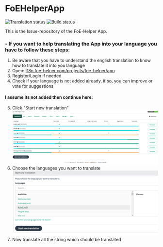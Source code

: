 # FoEHelperApp
[![Translation status](http://i18n.foe-helper.com/widgets/foe-helper/-/app/svg-badge.svg)](http://i18n.foe-helper.com/engage/foe-helper/?utm_source=widget) [![Build status](https://build.appcenter.ms/v0.1/apps/c65ea53d-5724-43fd-b49b-fef129a19716/branches/master/badge)](https://appcenter.ms)

This is the Issue-repository of the FoE-Helper App.

### - If you want to help translating the App into your language you have to follow these steps:

 1. Be aware that you have to understand the english translation to know how to translate it into you language
 2. Open: [i18n.foe-helper.com/projects/foe-helper/app](http://i18n.foe-helper.com/projects/foe-helper/app/)
 3. Register/Login if needed
 4. Check if your language is not added already, if so, you can improve or vote for suggestions
 #### I assume its not added then continue here:
 5.  Click "Start new translation"
![Click "Start new translation"](images/startNew.PNG?raw=true)
 6. Choose the languages you want to translate
![Choose the languages you want to translate](images/chooseLang.PNG?raw=true)
7. Now translate all the string which should be translated

<!--stackedit_data:
eyJoaXN0b3J5IjpbLTE2OTA4NTY4MiwtNDU0OTA4MTQ4XX0=
-->
